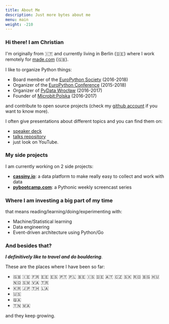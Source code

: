 ```yaml
---
title: About Me
description: Just more bytes about me
menu: main
weight: -210
---
```


### Hi there! I am Christian

I'm originally from 🇮🇹 and currently living in Berlin (🇩🇪) where I work remotely for [made.com](https://www.made.com) (🇬🇧).

I like to organize Python things:

- Board member of the [EuroPython Society](http://www.europython-society.org/about "EuroPython Society") (2016-2018)
- Organizer of the [EuroPython Conference](https://www.europython.eu "EuroPython Conference") (2015-2018)
- Organizer of [PyData Wrocław](https://www.meetup.com/PyData-Wroclaw/ "PyData Wrocław meetup") (2016-2017)
- Founder of [Microbit:Polska](https://microbitpolska.org/ "Microbit:Polska project") (2016-2017)

and contribute to open source projects (check my [github account](https://github.com/barrachri "Christian Barra github account") if you want to know more).

I often give presentations about different topics and you can find them on:

- [speaker deck](https://speakerdeck.com/barrachri "Christian Barra speaker deck")
- [talks repository](https://github.com/barrachri/Talks "Christian Barra github account")
- just look on YouTube.

### My side projects

I am currently working on 2 side projects:

- **[cassiny.io](https://www.cassiny.io "Cassiny.io: a data platform")**: a data platform to make really easy to collect and work with data
- **[pybootcamp.com](https://www.pybootcamp.com "PyBootCamp: A pythonic weekly screencast series")**: a Pythonic weekly screencast series

### Where I am investing a big part of my time

that means reading/learning/doing/experimenting with:

- Machine/Statistical learning
- Data engineering
- Event-driven architecture using Python/Go

### And besides that?

**_I definitively like to travel and do bouldering_**.

These are the places where I have been so far:

- 🇬🇧 🇮🇪 🇫🇷 🇪🇪 🇪🇸 🇵🇹 🇵🇱 🇧🇪 🇮🇸 🇩🇪 🇦🇹 🇨🇿 🇸🇰 🇷🇴 🇧🇬 🇭🇺 🇳🇴 🇸🇲 🇻🇦 🇹🇷
- 🇰🇷 🇯🇵 🇹🇭 🇱🇦
- 🇺🇸
- 🇶🇦
- 🇹🇳 🇲🇦

and they keep growing.
